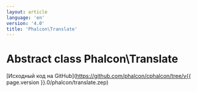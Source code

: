 ```yaml
---
layout: article
language: 'en'
version: '4.0'
title: 'Phalcon\Translate'
---
```

# Abstract class **Phalcon\Translate**

[Исходный код на GitHub](https://github.com/phalcon/cphalcon/tree/v{{ page.version }}.0/phalcon/translate.zep)
